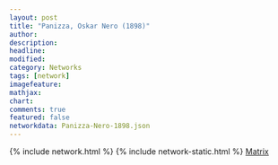 ```yaml
---
layout: post
title: "Panizza, Oskar Nero (1898)"
author:
description:
headline:
modified:
category: Networks
tags: [network]
imagefeature: 
mathjax: 
chart: 
comments: true
featured: false
networkdata: Panizza-Nero-1898.json
---
```

{% include network.html %}
{% include network-static.html %}
[Matrix](/matrix0019/)